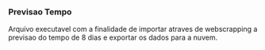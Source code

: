 ### Previsao Tempo ###

Arquivo executavel com a finalidade de importar atraves de webscrapping a previsao do tempo de 8 dias e exportar os dados para a nuvem.

